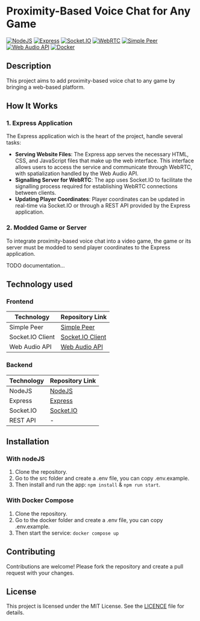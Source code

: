 # Proximity-Based Voice Chat for Any Game
[![NodeJS](https://img.shields.io/badge/NodeJS-339933?logo=nodedotjs&logoColor=white)](https://github.com/nodejs)
[![Express](https://img.shields.io/badge/Express-000000?logo=express&logoColor=white)](https://github.com/expressjs/express)
[![Socket.IO](https://img.shields.io/badge/Socket.IO-010101?logo=socketdotio&logoColor=white)](https://github.com/socketio/socket.io)
[![WebRTC](https://img.shields.io/badge/WebRTC-333333?logo=webrtc&logoColor=white)](https://webrtc.org)
[![Simple Peer](https://img.shields.io/badge/Simple%20Peer-FF4088?logo=webrtc&logoColor=white)](https://github.com/feross/simple-peer)
[![Web Audio API](https://img.shields.io/badge/Web%20Audio%20API-000000?logo=webaudio&logoColor=white)](https://github.com/WebAudio/web-audio-api)
[![Docker](https://img.shields.io/badge/Docker-2496ED?logo=docker&logoColor=white)](https://www.docker.com)

## Description

This project aims to add proximity-based voice chat to any game by bringing a web-based platform.

## How It Works

### 1. Express Application
The Express application  wich is the heart of the project, handle several tasks:
- **Serving Website Files**: The Express app serves the necessary HTML, CSS, and JavaScript files that make up the web interface. This interface allows users to access the service and communicate through WebRTC, with spatialization handled by the Web Audio API.
- **Signalling Server for WebRTC**: The app uses Socket.IO to facilitate the signalling process required for establishing WebRTC connections between clients.
- **Updating Player Coordinates**: Player coordinates can be updated in real-time via Socket.IO or through a REST API provided by the Express application.

### 2. Modded Game or Server
To integrate proximity-based voice chat into a video game, the game or its server must be modded to send player coordinates to the Express application.

TODO documentation...

## Technology used

### Frontend

| Technology       | Repository Link                                                       |
|------------------|-----------------------------------------------------------------------|
| Simple Peer           | [Simple Peer](https://github.com/feross/simple-peer)                  |
| Socket.IO Client | [Socket.IO Client](https://github.com/socketio/socket.io-client)      |
| Web Audio API    | [Web Audio API](https://github.com/WebAudio/web-audio-api)            |

### Backend

| Technology | Repository Link                                       |
|------------|-------------------------------------------------------|
| NodeJS     | [NodeJS](https://github.com/nodejs)                   |
| Express    | [Express](https://github.com/expressjs/express)       |
| Socket.IO  | [Socket.IO](https://github.com/socketio/socket.io)    |
| REST API   | -                                                     |

## Installation
### With nodeJS
1. Clone the repository.
2. Go to the src folder and create a .env file, you can copy .env.example.
3. Then install and run the app: `npm install` & `npm run start`.

### With Docker Compose
1. Clone the repository.
2. Go to the docker folder and create a .env file, you can copy .env.example.
3. Then start the service: `docker compose up`

## Contributing

Contributions are welcome! Please fork the repository and create a pull request with your changes.

## License
This project is licensed under the MIT License. See the [LICENCE](LICENCE.txt) file for details.